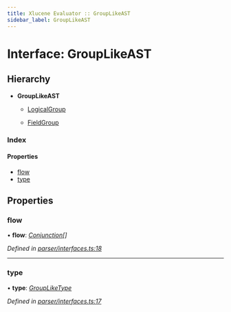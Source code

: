 ```yaml
---
title: Xlucene Evaluator :: GroupLikeAST
sidebar_label: GroupLikeAST
---
```


# Interface: GroupLikeAST

## Hierarchy

* **GroupLikeAST**

  * [LogicalGroup](logicalgroup.md)

  * [FieldGroup](fieldgroup.md)

### Index

#### Properties

* [flow](grouplikeast.md#flow)
* [type](grouplikeast.md#type)

## Properties

###  flow

• **flow**: *[Conjunction](conjunction.md)[]*

*Defined in [parser/interfaces.ts:18](https://github.com/terascope/teraslice/blob/7cdb60b1/packages/xlucene-evaluator/src/parser/interfaces.ts#L18)*

___

###  type

• **type**: *[GroupLikeType](../overview.md#groupliketype)*

*Defined in [parser/interfaces.ts:17](https://github.com/terascope/teraslice/blob/7cdb60b1/packages/xlucene-evaluator/src/parser/interfaces.ts#L17)*
